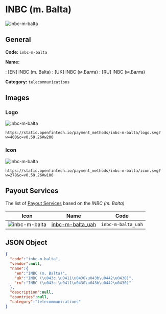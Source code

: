 
# INBC (m. Balta) 
![inbc-m-balta](https://static.openfintech.io/payment_methods/inbc-m-balta/logo.svg?w=400&c=v0.59.26#w200)  

## General 
**Code:** `inbc-m-balta` 
 
**Name:** 
 
:	[EN] INBC (m. Balta) 
:	[UK] INBC (м.Балта) 
:	[RU] INBC (м.Балта) 
 
**Category:** `telecommunications` 
 

## Images 

### Logo 
![inbc-m-balta](https://static.openfintech.io/payment_methods/inbc-m-balta/logo.svg?w=400&c=v0.59.26#w200)  

```
https://static.openfintech.io/payment_methods/inbc-m-balta/logo.svg?w=400&c=v0.59.26#w200
```  

### Icon 
![inbc-m-balta](https://static.openfintech.io/payment_methods/inbc-m-balta/icon.svg?w=278&c=v0.59.26#w100)  

```
https://static.openfintech.io/payment_methods/inbc-m-balta/icon.svg?w=278&c=v0.59.26#w100
```  

## Payout Services 
 
The list of [Payout Services](/payout-services/) based on the _INBC (m. Balta)_ 

|Icon|Name|Code| 
|:---:|:---:|:---:| 
|![inbc-m-balta](https://static.openfintech.io/payout_methods/inbc-m-balta/icon.svg?w=278&c=v0.59.26#w40) |[inbc-m-balta_uah](/payout-services/inbc-m-balta_uah/)|`inbc-m-balta_uah`| 
 

## JSON Object 

```json
{
  "code":"inbc-m-balta",
  "vendor":null,
  "name":{
    "en":"INBC (m. Balta)",
    "uk":"INBC (\u043c.\u0411\u0430\u043b\u0442\u0430)",
    "ru":"INBC (\u043c.\u0411\u0430\u043b\u0442\u0430)"
  },
  "description":null,
  "countries":null,
  "category":"telecommunications"
}
```  
